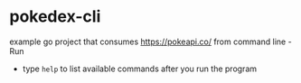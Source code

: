 # pokedex-cli
example go project that consumes https://pokeapi.co/ from command line
-Run
* type `help`  to list available commands after you run the program

